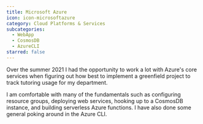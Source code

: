 ```yaml
---
title: Microsoft Azure
icon: icon-microsoftazure
category: Cloud Platforms & Services
subcategories:
  - WebApp
  - CosmosDB
  - AzureCLI
starred: false
---
```

Over the summer 2021 I had the opportunity to work a lot with Azure's core services when figuring out how best to implement a greenfield project to track tutoring usage for my department.

I am comfortable with many of the fundamentals such as configuring resource groups, deploying web services, hooking up to a CosmosDB instance, and building serverless Azure functions. I have also done some general poking around in the Azure CLI.